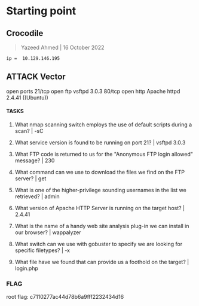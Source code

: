 # Starting point

## Crocodile 


> Yazeed Ahmed | 16 October 2022

```````````````````````
ip =  10.129.146.195

```````````````````````

## ATTACK Vector

open ports 
21/tcp open  ftp     vsftpd 3.0.3
80/tcp open  http    Apache httpd 2.4.41 ((Ubuntu))



####  TASKS

1. What nmap scanning switch employs the use of default scripts during a scan? | -sC

2. What service version is found to be running on port 21?  | vsftpd 3.0.3

3. What FTP code is returned to us for the "Anonymous FTP login allowed" message? | 230

4.  What command can we use to download the files we find on the FTP server?  | get

5. What is one of the higher-privilege sounding usernames in the list we retrieved? | admin

6. What version of Apache HTTP Server is running on the target host? |  2.4.41

7. What is the name of a handy web site analysis plug-in we can install in our browser? |  wappalyzer

8. What switch can we use with gobuster to specify we are looking for specific filetypes? |  -x

9. What file have we found that can provide us a foothold on the target?  |  login.php


### FLAG

root flag: c7110277ac44d78b6a9fff2232434d16